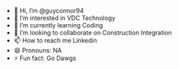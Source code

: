 - 👋 Hi, I’m @guyconnor94
- 👀 I’m interested in VDC Technology 
- 🌱 I’m currently learning Coding
- 💞️ I’m looking to collaborate on Construction Integration
- 📫 How to reach me Linkedin
- 😄 Pronouns: NA
- ⚡ Fun fact: Go Dawgs

<!---
guyconnor94/guyconnor94 is a ✨ special ✨ repository because its `README.md` (this file) appears on your GitHub profile.
You can click the Preview link to take a look at your changes.
--->
